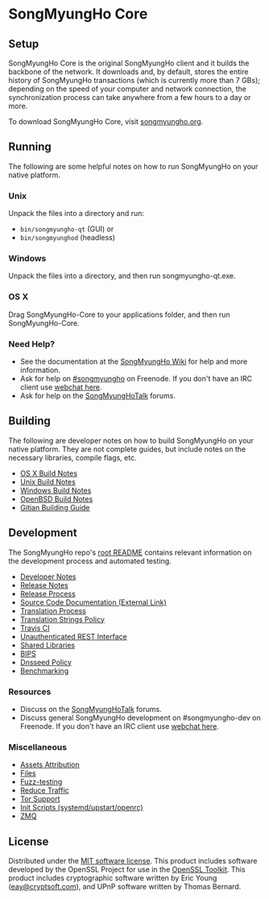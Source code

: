 SongMyungHo Core
=============

Setup
---------------------
SongMyungHo Core is the original SongMyungHo client and it builds the backbone of the network. It downloads and, by default, stores the entire history of SongMyungHo transactions (which is currently more than 7 GBs); depending on the speed of your computer and network connection, the synchronization process can take anywhere from a few hours to a day or more.

To download SongMyungHo Core, visit [songmyungho.org](https://songmyungho.org).

Running
---------------------
The following are some helpful notes on how to run SongMyungHo on your native platform.

### Unix

Unpack the files into a directory and run:

- `bin/songmyungho-qt` (GUI) or
- `bin/songmyunghod` (headless)

### Windows

Unpack the files into a directory, and then run songmyungho-qt.exe.

### OS X

Drag SongMyungHo-Core to your applications folder, and then run SongMyungHo-Core.

### Need Help?

* See the documentation at the [SongMyungHo Wiki](https://songmyungho.info/)
for help and more information.
* Ask for help on [#songmyungho](http://webchat.freenode.net?channels=songmyungho) on Freenode. If you don't have an IRC client use [webchat here](http://webchat.freenode.net?channels=songmyungho).
* Ask for help on the [SongMyungHoTalk](https://songmyunghotalk.io/) forums.

Building
---------------------
The following are developer notes on how to build SongMyungHo on your native platform. They are not complete guides, but include notes on the necessary libraries, compile flags, etc.

- [OS X Build Notes](build-osx.md)
- [Unix Build Notes](build-unix.md)
- [Windows Build Notes](build-windows.md)
- [OpenBSD Build Notes](build-openbsd.md)
- [Gitian Building Guide](gitian-building.md)

Development
---------------------
The SongMyungHo repo's [root README](/README.md) contains relevant information on the development process and automated testing.

- [Developer Notes](developer-notes.md)
- [Release Notes](release-notes.md)
- [Release Process](release-process.md)
- [Source Code Documentation (External Link)](https://dev.visucore.com/songmyungho/doxygen/)
- [Translation Process](translation_process.md)
- [Translation Strings Policy](translation_strings_policy.md)
- [Travis CI](travis-ci.md)
- [Unauthenticated REST Interface](REST-interface.md)
- [Shared Libraries](shared-libraries.md)
- [BIPS](bips.md)
- [Dnsseed Policy](dnsseed-policy.md)
- [Benchmarking](benchmarking.md)

### Resources
* Discuss on the [SongMyungHoTalk](https://songmyunghotalk.io/) forums.
* Discuss general SongMyungHo development on #songmyungho-dev on Freenode. If you don't have an IRC client use [webchat here](http://webchat.freenode.net/?channels=songmyungho-dev).

### Miscellaneous
- [Assets Attribution](assets-attribution.md)
- [Files](files.md)
- [Fuzz-testing](fuzzing.md)
- [Reduce Traffic](reduce-traffic.md)
- [Tor Support](tor.md)
- [Init Scripts (systemd/upstart/openrc)](init.md)
- [ZMQ](zmq.md)

License
---------------------
Distributed under the [MIT software license](/COPYING).
This product includes software developed by the OpenSSL Project for use in the [OpenSSL Toolkit](https://www.openssl.org/). This product includes
cryptographic software written by Eric Young ([eay@cryptsoft.com](mailto:eay@cryptsoft.com)), and UPnP software written by Thomas Bernard.
